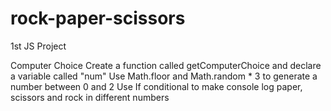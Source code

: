 # rock-paper-scissors
1st JS Project

Computer Choice
Create a function called getComputerChoice and declare a variable called "num"
Use Math.floor and Math.random * 3 to generate a number between 0 and 2
Use If conditional to make console log paper, scissors and rock in different numbers
